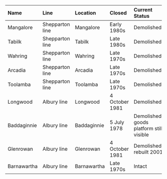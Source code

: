 | Name        | Line            | Location    | Closed         | Current Status                           |
|:------------|:----------------|:------------|:---------------|:-----------------------------------------|
| Mangalore   | Shepparton line | Mangalore   | Early 1980s    | Demolished                               |
| Tabilk      | Shepparton line | Tabilk      | Late 1980s     | Demolished                               |
| Wahring     | Shepparton line | Wahring     | Late 1970s     | Demolished                               |
| Arcadia     | Shepparton line | Arcadia     | Late 1970s     | Demolished                               |
| Toolamba    | Shepparton line | Toolamba    | Late 1970s     | Demolished                               |
| Longwood    | Albury line     | Longwood    | 4 October 1981 | Demolished                               |
| Baddaginnie | Albury line     | Baddaginnie | 5 July 1978    | Demolished, goods platform still visible |
| Glenrowan   | Albury line     | Glenrowan   | 4 October 1981 | Demolished, rebuilt 2001                 |
| Barnawartha | Albury line     | Barnawartha | Late 1970s     | Intact                                   |